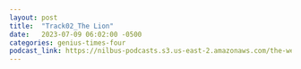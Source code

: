 ```yaml
---
layout: post
title:  "Track02_The Lion"
date:   2023-07-09 06:02:00 -0500
categories: genius-times-four
podcast_link: https://nilbus-podcasts.s3.us-east-2.amazonaws.com/the-well-trained-mind/Genius%20Times%20Four/Track02_The%20Lion.mp3
---
```

